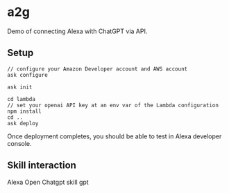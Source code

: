 # a2g

Demo of connecting Alexa with ChatGPT via API.

## Setup
```
// configure your Amazon Developer account and AWS account
ask configure

ask init

cd lambda
// set your openai API key at an env var of the Lambda configuration
npm install
cd ..
ask deploy
```

Once deployment completes, you should be able to test in Alexa developer console.

## Skill interaction
Alexa Open Chatgpt skill
gpt <text>
